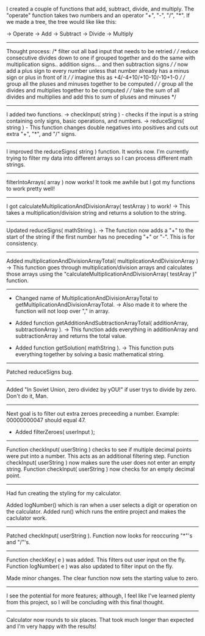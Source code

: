 I created a couple of functions that add, subtract, divide, and multiply.
The "operate" function takes two numbers and an operator "+", "-", "/", "*".
If we made a tree, the tree would like like this:

-> Operate
     -> Add
     -> Subtract
     -> Divide
     -> Multiply

------------------------------------------------------------------------------

Thought process:
/* filter out all bad input that needs to be retried */
/* reduce consecutive divides down to one if grouped together and do the same with multiplication signs.. addition signs.... and then subtraction signs */
/* now add a plus sign to every number unless that number already has a minus sign or plus in front of it */
/* imagine this as +4/-4+10/+10-10/-10+1-0 */
/* group all the pluses and minuses together to be computed */
/* group all the divides and multiplies together to be computed */
/* take the sum of all divides and multiplies and add this to sum of pluses and minuses */

-------------------------------------------------------------------------------

I added two functions.
-> checkInput( string ) - checks if the input is a string containing only signs, basic operations, and numbers.
-> reduceSigns( string ) - This function changes double negatives into positives and cuts out extra "+", "*", and "/" signs.

-------------------------------------------------------------------------------

I improved the reduceSigns( string ) function. It works now.
I'm currently trying to filter my data into different arrays so I can process different math strings.

-------------------------------------------------------------------------------

filterIntoArrays( array ) now works!
It took me awhile but I got my functions to work pretty well!

-------------------------------------------------------------------------------

I got calculateMultiplicationAndDivisionArray( testArray ) to work! 
-> This takes a multiplication/division string and returns a solution to the string.

-------------------------------------------------------------------------------

Updated reduceSigns( mathString ).
-> The function now adds a "+" to the start of the string if the first number has no preceding "+" or "-". This is for consistency.

-------------------------------------------------------------------------------

Added multiplicationAndDivisionArrayTotal( multiplicationAndDivisionArray )
-> This function goes through multiplication/division arrays and calculates those arrays using the "calculateMultiplicationAndDivisionArray( testAray )" function.

-------------------------------------------------------------------------------

+ Changed name of MultiplicationAndDivisionArrayTotal to getMultiplicationAndDivisionArrayTotal.
     -> Also made it to where the function will not loop over "," in array.

+ Added function getAdditionAndSubtractionArrayTotal( additionArray, subtractionArray ).
     -> This function adds everything in additionArray and subtractionArray and returns the total value.

+ Added function getSolution( mathString ).
     -> This function puts everything together by solving a basic mathematical string.

-------------------------------------------------------------------------------

Patched reduceSigns bug.

-------------------------------------------------------------------------------

Added "In Soviet Union, zero dividez by yOU!" if user trys to divide by zero. Don't do it, Man.

-------------------------------------------------------------------------------

Next goal is to filter out extra zeroes preceeding a number. Example: 00000000047 should equal 47.
+ Added filterZeroes( userInput );

-------------------------------------------------------------------------------

Function checkInput( userString ) checks to see if multiple decimal points were put into a number. This acts as an additional filtering step.
Function checkInput( userString ) now makes sure the user does not enter an empty string.
Function checkInput( userString ) now checks for an empty decimal point.

-------------------------------------------------------------------------------

Had fun creating the styling for my calculator.

Added logNumber() which is ran when a user selects a digit or operation on the calculator.
Added run() which runs the entire project and makes the caclulator work.

-------------------------------------------------------------------------------

Patched checkInput( userString ). Function now looks for reoccuring "*"'s and "/"'s.

-------------------------------------------------------------------------------

Function checkKey( e ) was added. This filters out user input on the fly.
Function logNumber( e ) was also updated to filter input on the fly.

Made minor changes. The clear function now sets the starting value to zero.

--------------------------------------------------------------------------------

I see the potential for more features; although, I feel like I've learned plenty from this project, so I will be concluding with this final thought.

--------------------------------------------------------------------------------

Calculator now rounds to six places. That took much longer than expected and I'm very happy with the results!
